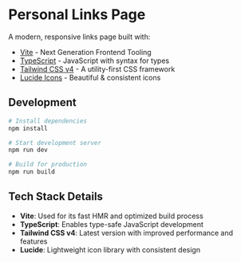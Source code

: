 # Personal Links Page

A modern, responsive links page built with:
- [Vite](https://vitejs.dev) - Next Generation Frontend Tooling
- [TypeScript](https://www.typescriptlang.org) - JavaScript with syntax for types
- [Tailwind CSS v4](https://tailwindcss.com) - A utility-first CSS framework
- [Lucide Icons](https://lucide.dev) - Beautiful & consistent icons

## Development

```bash
# Install dependencies
npm install

# Start development server
npm run dev

# Build for production
npm run build
```

## Tech Stack Details

- **Vite**: Used for its fast HMR and optimized build process
- **TypeScript**: Enables type-safe JavaScript development
- **Tailwind CSS v4**: Latest version with improved performance and features
- **Lucide**: Lightweight icon library with consistent design
